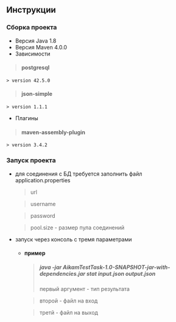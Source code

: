  Инструкции
------
### Сборка проекта
- Версия Java 1.8
- Версия Maven 4.0.0
- Зависимости
> #### postgresql 
    > version 42.5.0
> #### json-simple
    > version 1.1.1
- Плагины
> #### maven-assembly-plugin
    > version 3.4.2
### Запуск проекта
- для соединения с БД требуется заполнить файл application.properties
    > url
    
    > username
    
    > password
    
    > pool.size - размер пула соединений
    
- запуск через консоль с тремя параметрами
   - #### пример
        >  ##### java -jar AikamTestTask-1.0-SNAPSHOT-jar-with-dependencies.jar stat input.json output.json
        > первый аргумент - тип результата
        
        > второй - файл на вход
        
        > третй - файл на выход
        
